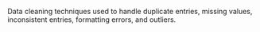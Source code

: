 Data cleaning techniques used to handle duplicate entries, missing values, inconsistent entries, formatting errors, and outliers.
